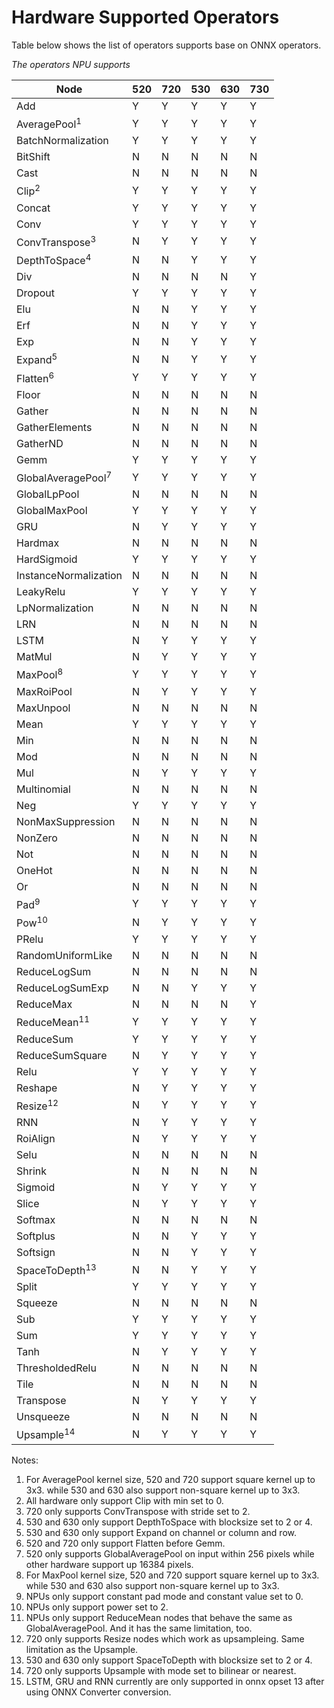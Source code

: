 # Hardware Supported Operators

Table below shows the list of operators supports base on ONNX operators.

*The operators NPU supports*

| Node                          | 520 | 720 | 530 | 630 | 730 |
| ----------------------------- | --- | --- | --- | --- |-----|
| Add                           |  Y  |  Y  |  Y  |  Y  |  Y  |
| AveragePool<sup>1</sup>       |  Y  |  Y  |  Y  |  Y  |  Y  |
| BatchNormalization            |  Y  |  Y  |  Y  |  Y  |  Y  |
| BitShift                      |  N  |  N  |  N  |  N  |  N  |
| Cast                          |  N  |  N  |  N  |  N  |  N  |
| Clip<sup>2</sup>              |  Y  |  Y  |  Y  |  Y  |  Y  |
| Concat                        |  Y  |  Y  |  Y  |  Y  |  Y  |
| Conv                          |  Y  |  Y  |  Y  |  Y  |  Y  |
| ConvTranspose<sup>3</sup>     |  N  |  Y  |  Y  |  Y  |  Y  |
| DepthToSpace<sup>4</sup>      |  N  |  N  |  Y  |  Y  |  Y  |
| Div                           |  N  |  N  |  N  |  N  |  Y  |
| Dropout                       |  Y  |  Y  |  Y  |  Y  |  Y  |
| Elu                           |  N  |  N  |  Y  |  Y  |  Y  |
| Erf                           |  N  |  N  |  Y  |  Y  |  Y  |
| Exp                           |  N  |  N  |  Y  |  Y  |  Y  |
| Expand<sup>5</sup>            |  N  |  N  |  Y  |  Y  |  Y  |
| Flatten<sup>6</sup>           |  Y  |  Y  |  Y  |  Y  |  Y  |
| Floor                         |  N  |  N  |  N  |  N  |  N  |
| Gather                        |  N  |  N  |  N  |  N  |  N  |
| GatherElements                |  N  |  N  |  N  |  N  |  N  |
| GatherND                      |  N  |  N  |  N  |  N  |  N  |
| Gemm                          |  Y  |  Y  |  Y  |  Y  |  Y  |
| GlobalAveragePool<sup>7</sup> |  Y  |  Y  |  Y  |  Y  |  Y  |
| GlobalLpPool                  |  N  |  N  |  N  |  N  |  N  |
| GlobalMaxPool                 |  Y  |  Y  |  Y  |  Y  |  Y  |
| GRU                           |  N  |  Y  |  Y  |  Y  |  Y  |
| Hardmax                       |  N  |  N  |  N  |  N  |  N  |
| HardSigmoid                   |  Y  |  Y  |  Y  |  Y  |  Y  |
| InstanceNormalization         |  N  |  N  |  N  |  N  |  N  |
| LeakyRelu                     |  Y  |  Y  |  Y  |  Y  |  Y  |
| LpNormalization               |  N  |  N  |  N  |  N  |  N  |
| LRN                           |  N  |  N  |  N  |  N  |  N  |
| LSTM                          |  N  |  Y  |  Y  |  Y  |  Y  |
| MatMul                        |  N  |  Y  |  Y  |  Y  |  Y  |
| MaxPool<sup>8</sup>           |  Y  |  Y  |  Y  |  Y  |  Y  |
| MaxRoiPool                    |  N  |  Y  |  Y  |  Y  |  Y  |
| MaxUnpool                     |  N  |  N  |  N  |  N  |  N  |
| Mean                          |  Y  |  Y  |  Y  |  Y  |  Y  |
| Min                           |  N  |  N  |  N  |  N  |  N  |
| Mod                           |  N  |  N  |  N  |  N  |  N  |
| Mul                           |  N  |  Y  |  Y  |  Y  |  Y  |
| Multinomial                   |  N  |  N  |  N  |  N  |  N  |
| Neg                           |  Y  |  Y  |  Y  |  Y  |  Y  |
| NonMaxSuppression             |  N  |  N  |  N  |  N  |  N  |
| NonZero                       |  N  |  N  |  N  |  N  |  N  |
| Not                           |  N  |  N  |  N  |  N  |  N  |
| OneHot                        |  N  |  N  |  N  |  N  |  N  |
| Or                            |  N  |  N  |  N  |  N  |  N  |
| Pad<sup>9</sup>               |  Y  |  Y  |  Y  |  Y  |  Y  |
| Pow<sup>10</sup>              |  N  |  Y  |  Y  |  Y  |  Y  |
| PRelu                         |  Y  |  Y  |  Y  |  Y  |  Y  |
| RandomUniformLike             |  N  |  N  |  N  |  N  |  N  |
| ReduceLogSum                  |  N  |  N  |  N  |  N  |  N  |
| ReduceLogSumExp               |  N  |  N  |  Y  |  Y  |  Y  |
| ReduceMax                     |  N  |  N  |  N  |  N  |  Y  |
| ReduceMean<sup>11</sup>       |  Y  |  Y  |  Y  |  Y  |  Y  |
| ReduceSum                     |  Y  |  Y  |  Y  |  Y  |  Y  |
| ReduceSumSquare               |  N  |  Y  |  Y  |  Y  |  Y  |
| Relu                          |  Y  |  Y  |  Y  |  Y  |  Y  |
| Reshape                       |  N  |  Y  |  Y  |  Y  |  Y  |
| Resize<sup>12</sup>           |  N  |  Y  |  Y  |  Y  |  Y  |
| RNN                           |  N  |  Y  |  Y  |  Y  |  Y  |
| RoiAlign                      |  N  |  Y  |  Y  |  Y  |  Y  |
| Selu                          |  N  |  N  |  N  |  N  |  N  |
| Shrink                        |  N  |  N  |  N  |  N  |  N  |
| Sigmoid                       |  N  |  Y  |  Y  |  Y  |  Y  |
| Slice                         |  N  |  Y  |  Y  |  Y  |  Y  |
| Softmax                       |  N  |  N  |  N  |  N  |  N  |
| Softplus                      |  N  |  N  |  Y  |  Y  |  Y  |
| Softsign                      |  N  |  N  |  Y  |  Y  |  Y  |
| SpaceToDepth<sup>13</sup>     |  N  |  N  |  Y  |  Y  |  Y  |
| Split                         |  Y  |  Y  |  Y  |  Y  |  Y  |
| Squeeze                       |  N  |  N  |  N  |  N  |  N  |
| Sub                           |  Y  |  Y  |  Y  |  Y  |  Y  |
| Sum                           |  Y  |  Y  |  Y  |  Y  |  Y  |
| Tanh                          |  N  |  Y  |  Y  |  Y  |  Y  |
| ThresholdedRelu               |  N  |  N  |  N  |  N  |  N  |
| Tile                          |  N  |  N  |  N  |  N  |  N  |
| Transpose                     |  N  |  Y  |  Y  |  Y  |  Y  |
| Unsqueeze                     |  N  |  N  |  N  |  N  |  N  |
| Upsample<sup>14</sup>         |  N  |  Y  |  Y  |  Y  |  Y  |

Notes:

1. For AveragePool kernel size, 520 and 720 support square kernel up to 3x3. while 530 and 630 also support non-square kernel up to 3x3.
2. All hardware only support Clip with min set to 0.
3. 720 only supports ConvTranspose with stride set to 2.
4. 530 and 630 only support DepthToSpace with blocksize set to 2 or 4.
5. 530 and 630 only support Expand on channel or column and row.
6. 520 and 720 only support Flatten before Gemm.
7. 520 only supports GlobalAveragePool on input within 256 pixels while other hardware support up 16384 pixels.
8. For MaxPool kernel size, 520 and 720 support square kernel up to 3x3. while 530 and 630 also support non-square kernel up to 3x3.
9. NPUs only support constant pad mode and constant value set to 0.
10. NPUs only support power set to 2.
11. NPUs only support ReduceMean nodes that behave the same as GlobalAveragePool. And it has the same limitation, too.
12. 720 only supports Resize nodes which work as upsampleing. Same limitation as the Upsample.
13. 530 and 630 only support SpaceToDepth with blocksize set to 2 or 4.
14. 720 only supports Upsample with mode set to bilinear or nearest.
15. LSTM, GRU and RNN currently are only supported in onnx opset 13 after using ONNX Converter conversion.

